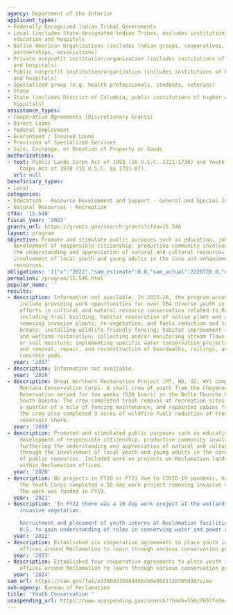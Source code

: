 ```yaml
---
agency: Department of the Interior
applicant_types:
- Federally Recognized lndian Tribal Governments
- Local (includes State-designated lndian Tribes, excludes institutions of higher
  education and hospitals
- Native American Organizations (includes lndian groups, cooperatives, corporations,
  partnerships, associations)
- Private nonprofit institution/organization (includes institutions of higher education
  and hospitals)
- Public nonprofit institution/organization (includes institutions of higher education
  and hospitals)
- Specialized group (e.g. health professionals, students, veterans)
- State
- State (includes District of Columbia, public institutions of higher education and
  hospitals)
assistance_types:
- Cooperative Agreements (Discretionary Grants)
- Direct Loans
- Federal Employment
- Guaranteed / Insured Loans
- Provision of Specialized Services
- Sale, Exchange, or Donation of Property or Goods
authorizations:
- text: Public Lands Corps Act of 1993 (16 U.S.C. 1721-1730) and Youth Conservation
    Corps Act of 1970 (16 U.S.C. §§ 1701-07).
  url: null
beneficiary_types:
- Local
categories:
- Education - Resource Development and Support - General and Special Interest Organizations
- Natural Resources - Recreation
cfda: '15.546'
fiscal_year: '2022'
grants_url: https://grants.gov/search-grants?cfda=15.546
layout: program
objective: Promote and stimulate public purposes such as education, job training,
  development of responsible citizenship, productive community involvement, and furthering
  the understanding and appreciation of natural and cultural resources through the
  involvement of local youth and young adults in the care and enhancement of public
  resources.
obligations: '[{"x":"2022","sam_estimate":0.0,"sam_actual":2220720.0,"usa_spending_actual":2210940.2},{"x":"2023","sam_estimate":0.0,"sam_actual":1348029.0,"usa_spending_actual":1079287.78},{"x":"2024","sam_estimate":1000000.0,"sam_actual":0.0,"usa_spending_actual":1423139.81}]'
permalink: /program/15.546.html
popular_name: ''
results:
- description: Information not available. In 2015-16, the program accomplishments
    include providing work opportunities for over 264 diverse youth in cooperative
    efforts in cultural and natural resource conservation related to Reclamation projects,
    including trail building, habitat restoration of native plant and aquatic species;
    removing invasive plants; re-vegetation; and fuels reduction and creation of fuel
    breaks; installing wildlife friendly fencing; habitat improvement – erosion control
    and wetland restoration; collecting and/or monitoring stream flows, snow pack,
    or soil moisture; implementing specific water conservation projects (i.e., flumes),
    and removal, repair, and reconstruction of boardwalks, railings, and campsite
    concrete pads.
  year: '2017'
- description: Information not available.
  year: '2018'
- description: Great Northern Restoration Project (MT, ND, SD, WY) completed by the
    Montana Conservation Corps. A small crew of youth from the Cheyenne River Indian
    Reservation served for two weeks (630 hours) at the Belle Fourche Reservoir in
    South Dakota. The crew completed trash removal at recreation sites (50 pounds),
    a quarter of a mile of fencing maintenance, and repainted cabins for park visitors.
    The crew also completed 3 acres of wildfire fuels reduction of tress along the
    reservoir shore.
  year: '2019'
- description: Promoted and stimulated public purposes such as education, job training,
    development of responsible citizenship, productive community involvement, and
    furthering the understanding and appreciation of natural and cultural resources
    through the involvement of local youth and young adults in the care and enhancement
    of public resources. Included work on projects on Reclamation lands, and internships
    within Reclamation offices.
  year: '2020'
- description: No projects in FY20 or FY21 due to COVID-19 pandemic, however in FY22
    the Youth Corps completed a 10 day work project removing invasive vegetation.
    The work was funded in FY19.
  year: '2021'
- description: 'In FY22 there was a 10 day work project at the wetlands park to remove
    invasive vegetation.

    Recruitment and placement of youth interns at Reclamation facilities in the Western
    U.S. to gain understanding of roles in conserving water and power resources.'
  year: '2022'
- description: Established six cooperative agreements to place youth interns in various
    offices around Reclamation to learn through various conservation projects.
  year: '2023'
- description: Established four cooperative agreements to place youth interns in various
    offices around Reclamation to learn through various conservation projects.
  year: '2024'
sam_url: https://sam.gov/fal/e1300dd3b9044564b6e802112d365d90/view
sub-agency: Bureau of Reclamation
title: 'Youth Conservation '
usaspending_url: https://www.usaspending.gov/search/?hash=550c7693fe3e4a91d80634d5a7ebbea6
---
```

